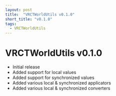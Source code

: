 ```yaml
---
layout: post
title:  "VRCTWorldUtils v0.1.0"
short_title: "v0.1.0"
tags:
  - VRCTWorldUtils
---
```


# VRCTWorldUtils v0.1.0

- Initial release
- Added support for local values
- Added support for synchronized values
- Added various local & synchronized applicators
- Added various local & synchronized converters
